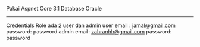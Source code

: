Pakai Aspnet Core 3.1 
Database Oracle
******************************************************
Credentials Role ada 2 user dan admin
user 
email : jamal@gmail.com 
password: password
admin
email: zahranhh@gmail.com
password: password
